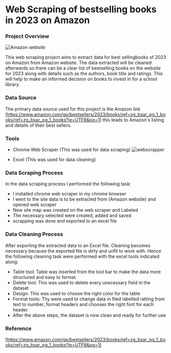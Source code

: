 # Web Scraping of bestselling books in 2023 on Amazon

### Project Overview
![Amazon website](https://github.com/NgoziGoodness/Project-on-Web-Scrapping/assets/164032971/fa34ecbd-1de5-4511-b5e0-d91951695230)



This web scraping project aims to extract data for best sellingbooks of 2023 on Amazon from Amazon website. The data extracted will be cleaned afterwards so there can be a clear list of bestselling books on the website for 2023 along with details such as the authors, book title and ratings. This will help to make an informed decision on books to invest in for a school library.

### Data Source

The primary data source used for this project is the Amazon link [https://www.amazon.com/gp/bestsellers/2023/books/ref=zg_bsar_pg_1_books/ref=zg_bsar_pg_1_books?ie=UTF8&pg=1] this leads to Amazon's listing and details of their best sellers.

### Tools

- Chrome Web Scraper (This was used for data scraping)
  ![webscrapper](https://github.com/NgoziGoodness/Project-on-Web-Scrapping/assets/164032971/e6eb25e3-9a4f-49fd-a9e2-2536bcc162a6)

- Excel (This was used for data cleaning)

### Data Scraping Process

  In the data scraping process I performed the following task:
  - I installed chrome web scraper in my chrome browser
  - I went to the site data is to be extracted from (Amazon website) and opened web scraper
  - New site map was created on the web scraper and Labeled
  - The necessary selected were created, added and saved
  - scrapping was done and exported to an excel file
 
### Data Cleaning Process


After exporting the extracted data to an Excel file. Cleaning becomes necessary because the exported file is dirty and unfit to work with. Hence the following cleaning task were performed with the excel tools indicated along:
- Table tool: Table was inserted from the tool bar to make the data more structured and easy to format.
- Delete tool: This was used to delete every unecessary field in the dataset
- Design: This was used to choose the right color for the table
- Format tools: Thy were used to change data in filed labelled ratting from text to number, format headers and chooses the right font for each header
- After the above steps, the dataset is now clean and ready for further use


### Reference 
[https://www.amazon.com/gp/bestsellers/2023/books/ref=zg_bsar_pg_1_books/ref=zg_bsar_pg_1_books?ie=UTF8&pg=1]


    
    
